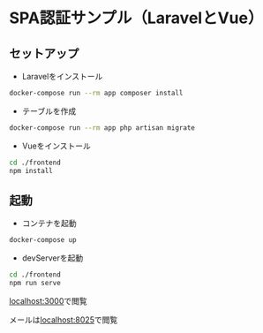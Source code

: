 # SPA認証サンプル（LaravelとVue）

## セットアップ

- Laravelをインストール

```sh
docker-compose run --rm app composer install
```

- テーブルを作成

```sh
docker-compose run --rm app php artisan migrate
```

- Vueをインストール

```sh
cd ./frontend
npm install
```

## 起動

- コンテナを起動

```sh
docker-compose up
```

- devServerを起動

```sh
cd ./frontend
npm run serve
```

[localhost:3000](localhost:3000)で閲覧

メールは[localhost:8025](localhost:8025)で閲覧
